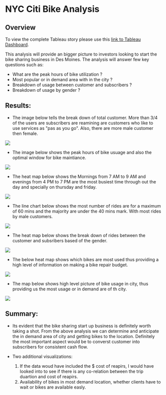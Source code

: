 # NYC Citi Bike Analysis

## Overview

To view the complete Tableau story please use this [link to Tableau Dashboard](https://public.tableau.com/app/profile/yuvraj.taneja/viz/BikeSharingAnalysis_16598262430740/BikeSharingAnalysis).

This analysis will provide an bigger picture to investors looking to start the bike sharing business in Des Moines. The analysis will answer few key questions such as:

- What are the peak hours of bike utilization ?
- Most popular or in demand area with in the city ?
- Breakdown of usage between customer and subscribers ?
- Breakdown of usage by gender ?

## Results:

- The image below tells the break down of total customer. More than 3/4 of the users are subscribers are reamining are customers who like to use services as "pas as you go". Also, there are more male customer then female. 

![](https://github.com/YuvrajT/Bikesharing/blob/main/Images/Bike%20Sharing.png)


- The image below shows the peak hours of bike usuage and also the optimal window for bike maintiance. 

![](https://github.com/YuvrajT/Bikesharing/blob/main/Images/Bike%20Sharing2.png)

- The heat map below shows the Mornings from 7 AM to 9 AM and evenings from 4 PM to 7 PM are the most busiest time through out the day and specially on thursday and friday. 

![](https://github.com/YuvrajT/Bikesharing/blob/main/Images/Heat%20Map.png)

 - The line chart below shows the most number of rides are for a maximum of 60 mins and the majority are under the 40 mins mark. With most rides by male customers.
 
 ![](https://github.com/YuvrajT/Bikesharing/blob/main/Images/Duration.png)
 
 - The heat map below shows the break down of rides between the customer and subsribers based of the gender. 
 
 ![](https://github.com/YuvrajT/Bikesharing/blob/main/Images/Trips.png)
 
 - The below heat map shows which bikes are most used thus providing a high level of information on making a bike repair budget. 
 
 ![](https://github.com/YuvrajT/Bikesharing/blob/main/Images/Bike.png)
 
 - The map below shows high level picture of bike usage in city, thus providing us the most usage or in demand are of th city. 

![](https://github.com/YuvrajT/Bikesharing/blob/main/Images/Local.png)

## Summary:

- Its evident that the bike sharing start up business is definitely worth taking a shot. From the above analysis we can determine and anticipate the in demand area of city and getting bikes to the location. Definitely the most important aspect would be to converst customer into subscribers for consistent cash flow. 

- Two additional visualizations:
  1. If the data woud have included the $ cost of reapirs, I would have looked into to see if there is any co-relation between the trip duartion and cost of reapirs. 
  2. Availability of bikes in most demand location, whether clients have to wait or bikes are available easly. 
